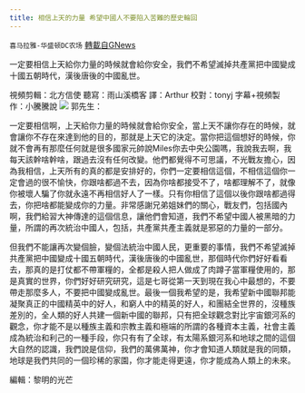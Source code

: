 ```yaml
---
title: 相信上天的力量 希望中國人不要陷入苦難的歷史輪回
---
```

`喜马拉雅-华盛顿DC农场` [轉載自GNews](https://gnews.org/zh-hans/1550643/)

一定要相信上天給你力量的時候就會給你安全，我們不希望滅掉共產黨把中國變成十國五朝時代，漢後唐後的中國亂世。

視頻剪輯：北方信使 聽寫：雨山溪橋客 譯：Arthur 校對：tonyj 字幕+視頻製作：小騰騰說
![](https://assets.gnews.org/wp-content/uploads/2021/09/Screen-Shot-2021-09-14-at-6.44.59-PM.png)
郭先生：

一定要相信啊，上天給你力量的時候就會給你安全，當上天不讓你存在的時候，就會讓你不存在來達到他的目的，那就是上天它的決定。當你把這個想好的時候，你就不會再有那麼任何就是很多國家元帥說Miles你去中央公園嗎，我說我去啊，我每天該幹啥幹啥，跟過去沒有任何改變。他們都覺得不可思議，不光戰友擔心，因為我相信，上天所有的真的都是安排好的，你們一定要相信這個，不相信這個你一定會過的很不愉快，你跟啥都過不去，因為你啥都接受不了，啥都理解不了，就像你被壞人騙了你就永遠不再相信好人了一樣。只有你相信了這個以後你跟啥都過得去，你把啥都能變成你的力量。非常感謝兄弟姐妹們的關心，戰友們，包括國內啊，我們給習大神傳達的這個信息，讓他們會知道，我們不希望中國人被黑暗的力量，所謂的再次統治中國人，包括，共產黨共產主義就是邪惡的力量的一部分。

但我們不能讓再次變個臉，變個法統治中國人民，更重要的事情，我們不希望滅掉共產黨把中國變成十國五朝時代，漢後唐後的中國亂世，那個時代你們好好看看去，那真的是打仗都不帶軍糧的，全都是殺人把人做成了肉蹲子當軍糧使用的，那是真實的世界，你們好好研究研究，這是七哥從第一天到現在我心中最想的，不要帶走那麼多人，不要把中國變成亂世。最後一個我希望的是，我希望新中國聯邦能凝聚真正的中國精英中的好人，和窮人中的精英的好人，和團結全世界的，沒種族差別的，全人類的好人共建一個新中國的聯邦，只有把全球觀念對比宇宙銀河系的觀念，你才能不是以種族主義和宗教主義和極端的所謂的各種資本主義，社會主義成為統治和利己的一種手段，你只有有了全球，有太陽系銀河系和地球之間的這個大自然的認識，我們說是信仰，我們的萬佛萬神，你才會知道人類就是我的同類，地球是我們共同的一個珍稀的家園，你才能走得更遠，你才能成為人類上的未來。

編輯：黎明的光芒
